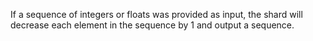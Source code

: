 If a sequence of integers or floats was provided as input, the shard will decrease each element in the sequence by 1 and output a sequence.